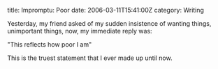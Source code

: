 title: Impromptu: Poor
date: 2006-03-11T15:41:00Z
category: Writing

Yesterday, my friend asked of my sudden insistence of wanting things, unimportant things, now, my immediate reply was:

"This reflects how poor I am"

This is the truest statement that I ever made up until now.
